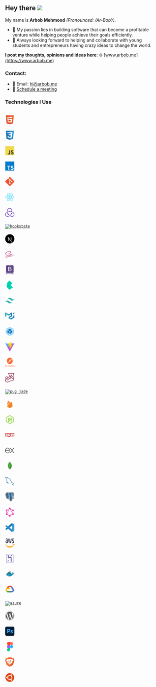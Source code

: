 ## Hey there <img src="https://media.giphy.com/media/hvRJCLFzcasrR4ia7z/giphy.gif" width="25px">

My name is **Arbob Mehmood** _(Pronounced: /Ar-Bob’/)_.

- 💖 My passion lies in building software that can become a profitable venture while helping people achieve their goals efficiently.
- 🚀 Always looking forward to helping and collaborate with young students and entrepreneurs having crazy ideas to change the world.

**I post my thoughts, opinions and ideas here:** 🌐 [www.arbob.me](https://www.arbob.me)

### Contact:

- 📧 Email: [hi@arbob.me](mailto:hi@arbob.me)
- 🤝 [Schedule a meeting](https://www.calendly.com/arbob)

### Technologies I Use

<p>
<a href="#">
<code>
<img src="https://raw.githubusercontent.com/devicons/devicon/9f4f5cdb393299a81125eb5127929ea7bfe42889/icons/html5/html5-original.svg" alt="html5" width="30" height="30"/>
</code>
</a>
<a href="#">
<code>
<img src="https://raw.githubusercontent.com/devicons/devicon/9f4f5cdb393299a81125eb5127929ea7bfe42889/icons/css3/css3-original.svg" alt="css3" width="30" height="30"/>
</code>
</a>
<a href="#">
<code>
<img src="https://raw.githubusercontent.com/devicons/devicon/9f4f5cdb393299a81125eb5127929ea7bfe42889/icons/javascript/javascript-original.svg" alt="javascript" width="30" height="30"/>
</code> 
</a>
<a href="#">
<code>
<img src="https://raw.githubusercontent.com/devicons/devicon/9f4f5cdb393299a81125eb5127929ea7bfe42889/icons/typescript/typescript-original.svg" alt="typescript" width="30" height="30"/>
</code>
</a>
<a href="#">
<code>
<img src="https://raw.githubusercontent.com/devicons/devicon/9f4f5cdb393299a81125eb5127929ea7bfe42889/icons/git/git-original.svg" alt="git" width="30" height="30"/>
</code>
</a>
<a href="#">
<code>
<img src="https://raw.githubusercontent.com/devicons/devicon/9f4f5cdb393299a81125eb5127929ea7bfe42889/icons/react/react-original.svg" alt="react" width="30" height="30"/>
</code>
</a>
<a href="https://react-redux.js.org/" target="_blank">
<code>
<img src="https://raw.githubusercontent.com/devicons/devicon/9f4f5cdb393299a81125eb5127929ea7bfe42889/icons/redux/redux-original.svg" alt="redux" width="30" height="30"/>
</code>
</a>
 <a href="https://hookstate.js.org/" target="_blank">
<code>
<img src="https://hookstate.js.org/img/favicon-196.png" alt="hookstate" width="30" height="30"/>
</code>
</a>
<a href="https://nextjs.org/" target="_blank">
<code>
<img src="https://raw.githubusercontent.com/devicons/devicon/9f4f5cdb393299a81125eb5127929ea7bfe42889/icons/nextjs/nextjs-original.svg" alt="next" width="30" height="30"/>
</code>
</a>
<a href="#">
<code>
<img src="https://raw.githubusercontent.com/devicons/devicon/9f4f5cdb393299a81125eb5127929ea7bfe42889/icons/sass/sass-original.svg" alt="sass" width="30" height="30"/>
</code>
</a>
<a href="https://getbootstrap.com/" target="_blank">
<code>
<img src="https://raw.githubusercontent.com/devicons/devicon/9f4f5cdb393299a81125eb5127929ea7bfe42889/icons/bootstrap/bootstrap-plain-wordmark.svg" alt="bootstrap" width="30" height="30"/>
</code>
</a>
 <a href="https://bulma.io/" target="_blank">
<code>
<img src="https://raw.githubusercontent.com/devicons/devicon/9f4f5cdb393299a81125eb5127929ea7bfe42889/icons/bulma/bulma-plain.svg" alt="bulma" width="30" height="30"/>
</code>
  </a>
  <a href="https://tailwindcss.com/" target="_blank">
<code>
<img src="https://raw.githubusercontent.com/devicons/devicon/9f4f5cdb393299a81125eb5127929ea7bfe42889/icons/tailwindcss/tailwindcss-plain.svg" alt="tailwind" width="30" height="30"/>
</code>
  </a>
  <a href="https://material-ui.com/" target="_blank">
<code>
<img src="https://raw.githubusercontent.com/devicons/devicon/9f4f5cdb393299a81125eb5127929ea7bfe42889/icons/materialui/materialui-original.svg" alt="material ui" width="30" height="30"/>
</code>
  </a>
<a href="https://webpack.js.org/" target="_blank">
<code>
<img src="https://raw.githubusercontent.com/devicons/devicon/9f4f5cdb393299a81125eb5127929ea7bfe42889/icons/webpack/webpack-original.svg" alt="webpack" width="30" height="30"/>
</code>
</a>
<a href="https://vitejs.dev/" target="_blank">
<code>
<img src="./assets/vite.svg" alt="vite" width="30" height="30"/>
</code>
</a>
<a href="https://www.postman.com/" target="_blank">
<code>
<img src="./assets/postman-logo-stacked.svg" alt="postman" width="30" height="30"/>
</code>
</a>
<a href="https://jestjs.io/" target="_blank">
<code>
<img src="https://raw.githubusercontent.com/devicons/devicon/9f4f5cdb393299a81125eb5127929ea7bfe42889/icons/jest/jest-plain.svg" alt="jest" width="30" height="30"/>
</code>
</a>
 <code>
<a href="https://github.com/pugjs/pug"><img src="https://cdn.rawgit.com/pugjs/pug-logo/eec436cee8fd9d1726d7839cbe99d1f694692c0c/SVG/pug-final-logo-_-colour-128.svg" height="30" width="30" alt="pug jade"></a>
 </code>
<a href="https://firebase.google.com/" target="_blank">
<code>
<img src="https://raw.githubusercontent.com/devicons/devicon/9f4f5cdb393299a81125eb5127929ea7bfe42889/icons/firebase/firebase-plain.svg" alt="firebase" width="30" height="30"/>
</code>
</a>
<a href="https://nodejs.org/" target="_blank">
<code>
<img src="https://raw.githubusercontent.com/devicons/devicon/9f4f5cdb393299a81125eb5127929ea7bfe42889/icons/nodejs/nodejs-original.svg" alt="node" width="30px" height="30px"/>
</code>
</a>
<a href="#">
<code>
<img src="https://raw.githubusercontent.com/devicons/devicon/9f4f5cdb393299a81125eb5127929ea7bfe42889/icons/npm/npm-original-wordmark.svg" alt="npm" width="30" height="30"/>
</code>
</a>
<a href="https://expressjs.com/" target="_blank">
<code>
<img src="https://raw.githubusercontent.com/devicons/devicon/9f4f5cdb393299a81125eb5127929ea7bfe42889/icons/express/express-original.svg" alt="express" width="30" height="30"/>
</code>
</a>
<a href="http://mongodb.com/" target="_blank">
<code>
<img src="https://raw.githubusercontent.com/devicons/devicon/9f4f5cdb393299a81125eb5127929ea7bfe42889/icons/mongodb/mongodb-original.svg" alt="mongodb" width="30" height="30"/>
</code>
</a>
<a href="#">
<code>
<img src="https://raw.githubusercontent.com/devicons/devicon/9f4f5cdb393299a81125eb5127929ea7bfe42889/icons/mysql/mysql-original.svg" alt="sql" width="30" height="30"/>
</code>
</a>
<a href="#">
<code>
<img src="https://raw.githubusercontent.com/devicons/devicon/9f4f5cdb393299a81125eb5127929ea7bfe42889/icons/postgresql/postgresql-original.svg" alt="postgresql" width="30" height="30"/>
</code>
</a>
<a href="https://graphql.org/" target="_blank">
<code>
<img src="https://raw.githubusercontent.com/devicons/devicon/9f4f5cdb393299a81125eb5127929ea7bfe42889/icons/graphql/graphql-plain.svg" alt="graphql" width="30" height="30"/>
</code>
</a>
<a href="#">
<code>
<img src="https://raw.githubusercontent.com/devicons/devicon/9f4f5cdb393299a81125eb5127929ea7bfe42889/icons/vscode/vscode-original.svg" alt="vscode" width="30" height="30"/>
</code>
</a>
<a href="#">
<code>
<img src="./assets/Amazon_Web_Services_Logo.svg" alt="aws" width="30" height="30"/>
</code>
</a>
<a href="#">
<code>
<img src="https://raw.githubusercontent.com/devicons/devicon/9f4f5cdb393299a81125eb5127929ea7bfe42889/icons/heroku/heroku-original.svg" alt="heroku" width="30" height="30"/>
</code>
</a>
 <a href="#">
<code>
<img src="https://raw.githubusercontent.com/devicons/devicon/9f4f5cdb393299a81125eb5127929ea7bfe42889/icons/docker/docker-original.svg" alt="docker" width="30" height="30"/>
</code>
</a>
<a href="#">
<code>
<img src="https://raw.githubusercontent.com/devicons/devicon/9f4f5cdb393299a81125eb5127929ea7bfe42889/icons/googlecloud/googlecloud-original.svg" alt="gcp" width="30" height="30"/>
</code>
</a>
 <a href="#">
<code>
<img src="https://avatars.githubusercontent.com/u/6844498?s=200&v=4" alt="azure" width="30" height="30"/>
</code>
</a>
<a href="#">
<code>
<img src="https://raw.githubusercontent.com/devicons/devicon/9f4f5cdb393299a81125eb5127929ea7bfe42889/icons/wordpress/wordpress-plain.svg" alt="wordpress" width="30" height="30"/>
</code>
</a>
<a href="#">
<code>
<img src="./assets/Adobe_Photoshop_CC_icon.svg" alt="photoshop" width="30" height="30"/>
</code>
</a>
<a href="https://www.figma.com/" target="_blank">
<code>
<img src="https://raw.githubusercontent.com/devicons/devicon/9f4f5cdb393299a81125eb5127929ea7bfe42889/icons/figma/figma-original.svg" alt="figma" width="30" height="30"/>
</code>
</a>
<a href="#">
<code>
<img src="./assets/brave-seeklogo.com.svg" alt="brave" width="30" height="30"/>
</code>
</a>
<a href="#">
<code>
<img src="https://raw.githubusercontent.com/devicons/devicon/9f4f5cdb393299a81125eb5127929ea7bfe42889/icons/ubuntu/ubuntu-plain.svg" alt="ubuntu" width="30" height="30"/>
</code> 
</a>
<!-- <a href="#">
<code>
<img src="https://raw.githubusercontent.com/devicons/devicon/9f4f5cdb393299a81125eb5127929ea7bfe42889/icons/windows8/windows8-original.svg" alt="windows" width="30" height="30"/>
</code>
</a> -->
</p>

</br>
<!---

[![Arbob's GitHub stats](https://github-readme-stats.vercel.app/api?username=arbob&count_private=true&show_icons=true&theme=radical&custom_title=Arbob%27s+Github+Stats)](https://github.com/arbob/github-readme-stats)

--->
